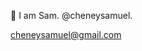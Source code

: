 👋 I am Sam.  @cheneysamuel.  

cheneysamuel@gmail.com

<!---
cheneysamuel/cheneysamuel is a ✨ special ✨ repository because its `README.md` (this file) appears on your GitHub profile.
You can click the Preview link to take a look at your changes.
--->

